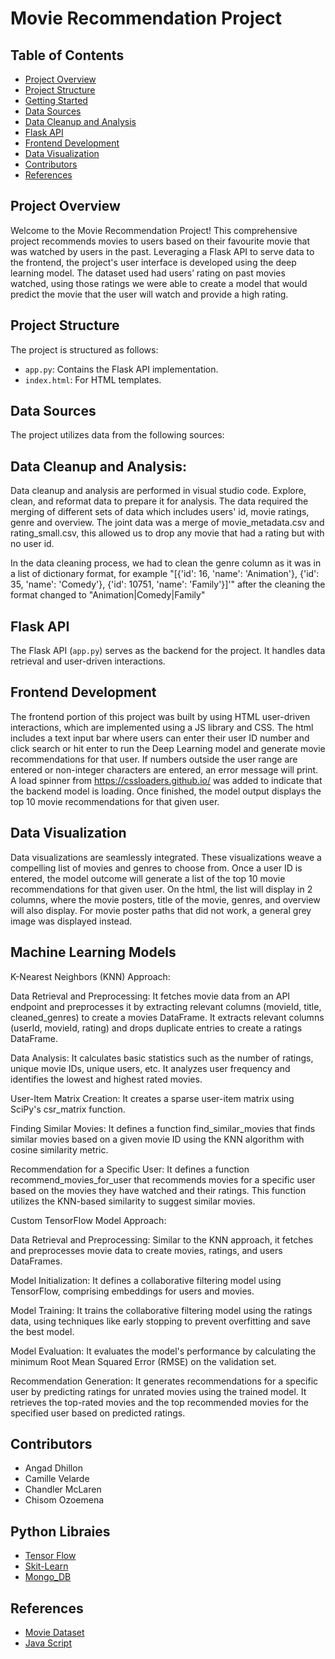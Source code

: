 # Movie Recommendation  Project

## Table of Contents
- [Project Overview](#project-overview)
- [Project Structure](#project-structure)
- [Getting Started](#getting-started)
- [Data Sources](#data-sources)
- [Data Cleanup and Analysis](#data-cleanup-and-analysis)
- [Flask API](#flask-api)
- [Frontend Development](#frontend-development)
- [Data Visualization](#data-visualization)
- [Contributors](#contributors)
- [References](#references)


## Project Overview
Welcome to the Movie Recommendation Project! This comprehensive project recommends movies to users based on their favourite movie that was watched by users in the past. Leveraging a Flask API to serve data to the frontend, the project's user interface is developed using the deep learning model. The dataset used had users’ rating on past movies watched, using those ratings we were able to create a model that would predict the movie that the user will watch and provide a high rating.

## Project Structure
The project is structured as follows:
- `app.py`: Contains the Flask API implementation.
- `index.html`: For HTML templates.

## Data Sources
The project utilizes data from the following sources:


## Data Cleanup and Analysis:
Data cleanup and analysis are performed in visual studio code. Explore, clean, and reformat data to prepare it for analysis. The data required the merging of different sets of data which includes users' id, movie ratings, genre and overview. The joint data was a merge of movie_metadata.csv and rating_small.csv, this allowed us to drop any movie that had a rating but with no user id. 

In the data cleaning process, we had to clean the genre column as it was in a list of dictionary format, for example "[{'id': 16, 'name': 'Animation'}, {'id': 35, 'name': 'Comedy'}, {'id': 10751, 'name': 'Family'}]'" after the cleaning the format changed to "Animation|Comedy|Family"

## Flask API
The Flask API (`app.py`) serves as the backend for the project. It handles data retrieval and user-driven interactions. 


## Frontend Development
The frontend portion of this project was built by using HTML user-driven interactions, which are implemented using a JS library and CSS.
The html includes a text input bar where users can enter their user ID number and click search or hit enter to run the Deep Learning model and generate movie recommendations for that user.
If numbers outside the user range are entered or non-integer characters are entered, an error message will print.
A load spinner from https://cssloaders.github.io/ was added to indicate that the backend model is loading.
Once finished, the model output displays the top 10 movie recommendations for that given user.

## Data Visualization
Data visualizations are seamlessly integrated. These visualizations weave a compelling list of movies and genres to choose from. 
Once a user ID is entered, the model outcome will generate a list of the top 10 movie recommendations for that given user. On the html, the list will display in 2 columns, where the movie posters, title of the movie, genres, and overview will also display. 
For movie poster paths that did not work, a general grey image was displayed instead. 

## Machine Learning Models
K-Nearest Neighbors (KNN) Approach:

Data Retrieval and Preprocessing:
It fetches movie data from an API endpoint and preprocesses it by extracting relevant columns (movieId, title, cleaned_genres) to create a movies DataFrame.
It extracts relevant columns (userId, movieId, rating) and drops duplicate entries to create a ratings DataFrame.

Data Analysis:
It calculates basic statistics such as the number of ratings, unique movie IDs, unique users, etc.
It analyzes user frequency and identifies the lowest and highest rated movies.

User-Item Matrix Creation:
It creates a sparse user-item matrix using SciPy's csr_matrix function.

Finding Similar Movies:
It defines a function find_similar_movies that finds similar movies based on a given movie ID using the KNN algorithm with cosine similarity metric.

Recommendation for a Specific User:
It defines a function recommend_movies_for_user that recommends movies for a specific user based on the movies they have watched and their ratings. This function utilizes the KNN-based similarity to suggest similar movies.

Custom TensorFlow Model Approach:

Data Retrieval and Preprocessing:
Similar to the KNN approach, it fetches and preprocesses movie data to create movies, ratings, and users DataFrames.

Model Initialization:
It defines a collaborative filtering model using TensorFlow, comprising embeddings for users and movies.

Model Training:
It trains the collaborative filtering model using the ratings data, using techniques like early stopping to prevent overfitting and save the best model.

Model Evaluation:
It evaluates the model's performance by calculating the minimum Root Mean Squared Error (RMSE) on the validation set.

Recommendation Generation:
It generates recommendations for a specific user by predicting ratings for unrated movies using the trained model.
It retrieves the top-rated movies and the top recommended movies for the specified user based on predicted ratings.

## Contributors
- Angad Dhillon
- Camille Velarde
- Chandler McLaren
- Chisom Ozoemena

## Python Libraies
- [Tensor Flow](https://www.tensorflow.org/)
- [Skit-Learn](https://scikit-learn.org/stable/)
- [Mongo_DB](https://mongodb.github.io/node-mongodb-native/api-generated/mongoclient.html)

## References
- [Movie Dataset]([https://flask.palletsprojects.com/](https://github.com/khanhnamle1994/movielens/tree/master))
- [Java Script]([https://leafletjs.com/](https://getbootstrap.com/docs/3.3/javascript/))








